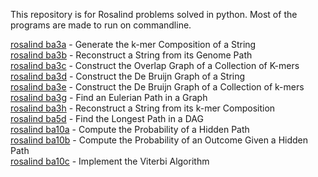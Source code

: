 This repository is for Rosalind problems solved in python.
Most of the programs are made to run on commandline.

[rosalind ba3a](http://rosalind.info/problems/ba3a/) - Generate the k-mer Composition of a String  
[rosalind ba3b](http://rosalind.info/problems/ba3b/) - Reconstruct a String from its Genome Path  
[rosalind ba3c](http://rosalind.info/problems/ba3c/) - Construct the Overlap Graph of a Collection of K-mers  
[rosalind ba3d](http://rosalind.info/problems/ba3d/) - Construct the De Bruijn Graph of a String  
[rosalind ba3e](http://rosalind.info/problems/ba3e/) - Construct the De Bruijn Graph of a Collection of k-mers  
[rosalind ba3g](http://rosalind.info/problems/ba3g/) - Find an Eulerian Path in a Graph  
[rosalind ba3h](http://rosalind.info/problems/ba3h/) - Reconstruct a String from its k-mer Composition  
[rosalind ba5d](http://rosalind.info/problems/ba5d/) - Find the Longest Path in a DAG  
[rosalind ba10a](http://rosalind.info/problems/ba10a/) - Compute the Probability of a Hidden Path     
[rosalind ba10b](http://rosalind.info/problems/ba10b/) - Compute the Probability of an Outcome Given a Hidden Path      
[rosalind ba10c](http://rosalind.info/problems/ba10c/) - Implement the Viterbi Algorithm
